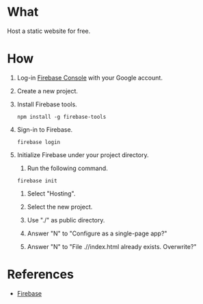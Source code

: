 # What

Host a static website for free.

# How

1. Log-in [Firebase Console](https://console.firebase.google.com) with your Google account.

1. Create a new project.

1. Install Firebase tools.

    ```shell
    npm install -g firebase-tools
    ```

1. Sign-in to Firebase.

    ```shell
    firebase login
    ```

1. Initialize Firebase under your project directory.

    1. Run the following command.

    ```shell
    firebase init
    ```

    1. Select "Hosting".

    1. Select the new project.

    1. Use "./" as public directory.

    1. Answer "N" to "Configure as a single-page app?"

    1. Answer "N" to "File .//index.html already exists. Overwrite?"

# References

* [Firebase](https://firebase.google.com/)